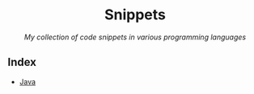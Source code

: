 <div align="center">
    <h1>Snippets</h1>
    <i>My collection of code snippets in various programming languages</i>
</div>

## Index

* [Java](Java/Java.md)
